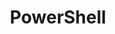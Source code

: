 ---
title: "PowerShell"
description: "Content related to PowerShell scripting and configuration."
slug: "ps"
image: "thumbnail.png"
---